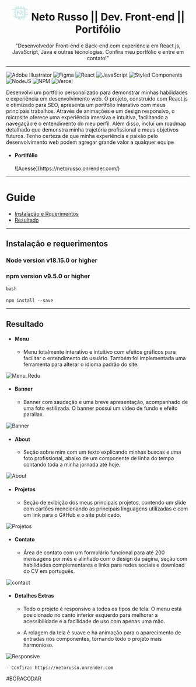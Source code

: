 <h1 align='center'> <a href="https://buzzvel-neto-russo.vercel.app/"  target="_blank"><img src="./public/Favicon.png" width="48" heigth="48"></a> Neto Russo || Dev. Front-end || Portifólio</h1>
<p align='center'>"Desenvolvedor Front-end e Back-end com experiência em React.js, JavaScript, Java e outras tecnologias. Confira meu portfólio e entre em contato!"</p>

__________________________________________________________________________________________________________________________________________________

![Adobe Illustrator](https://img.shields.io/badge/adobe%20illustrator-%23FF9A00.svg?style=for-the-badge&logo=adobe%20illustrator&logoColor=white) ![Figma](https://img.shields.io/badge/figma-%23F24E1E.svg?style=for-the-badge&logo=figma&logoColor=white) ![React](https://img.shields.io/badge/react-%2320232a.svg?style=for-the-badge&logo=react&logoColor=%2361DAFB) ![JavaScript](https://img.shields.io/badge/javascript-%23323330.svg?style=for-the-badge&logo=javascript&logoColor=%23F7DF1E) ![Styled Components](https://img.shields.io/badge/styled--components-DB7093?style=for-the-badge&logo=styled-components&logoColor=white) ![NodeJS](https://img.shields.io/badge/node.js-6DA55F?style=for-the-badge&logo=node.js&logoColor=white) ![NPM](https://img.shields.io/badge/NPM-%23CB3837.svg?style=for-the-badge&logo=npm&logoColor=white) ![Vercel](https://img.shields.io/badge/vercel-%23000000.svg?style=for-the-badge&logo=vercel&logoColor=white)

<p>Desenvolvi um portfólio personalizado para demonstrar minhas habilidades e experiência em desenvolvimento web. O projeto, construído com React.js e otimizado para SEO, apresenta um portfólio interativo com meus principais trabalhos. Através de animações e um design responsivo, o microsite oferece uma experiência imersiva e intuitiva, facilitando a navegação e o entendimento do meu perfil. Além disso, incluí um roadmap detalhado que demonstra minha trajetória profissional e meus objetivos futuros. Tenho certeza de que minha experiência e paixão pelo desenvolvimento web podem agregar grande valor a qualquer equipe</p>

- <h4>Portifólio</h4>
	![Acesse](https://netorusso.onrender.com/)

__________________________________________________________________________________________________________________________________________________

Guide
=====================================
 - [Instalação e Rquerimentos](#Instalação-e-requerimentos)
 - [Resultado](#Resultado)

-----------------


<h2>Instalação e requerimentos</h2>

### Node version v18.15.0 or higher
### npm version v9.5.0 or higher

```
bash

npm install --save

```
_______________________________________________________________________________________________

<h2>Resultado</h2>

 - <h4>Menu</h4>
	
	 -  <p>Menu totalmente interativo e intuitivo com efeitos gráficos para facilitar o entendimento do usuário. Também foi implementada uma ferramenta para alterar o idioma padrão do site.</p>
![Menu_Redu](https://github.com/user-attachments/assets/d17654f8-a12a-4702-8739-61b89e9242c3)

 - <h4>Banner</h4>
	
	 - <p>Banner com saudação e uma breve apresentação, acompanhado de uma foto estilizada. O banner possui um vídeo de fundo e efeito parallax.</p>
![Banner](https://github.com/user-attachments/assets/0e0bb763-0f8f-4b4e-9aab-da70535dfdaf)

 - <h4>About</h4>

	 - <p>Seção sobre mim com um texto explicando minhas buscas e uma foto profissional, abaixo de um componente de linha do tempo contando toda a minha jornada até hoje.</p>
![About](https://github.com/user-attachments/assets/eceac032-2716-4f44-8371-2f5f9e9bf23d)

- <h4>Projetos</h4>

	- <p>Seção de exibição dos meus principais projetos, contendo um slide com cartões mencionando as principais linguagens utilizadas e com um link para o GitHub e o site publicado.</p>
![Projetos](https://github.com/user-attachments/assets/fbbdb5f8-f1b6-4970-97f2-0bf73b061bca)

 - <h4>Contato</h4>

	 -  <p>Área de contato com um formulário funcional para até 200 mensagens por mês e alinhado com o design da página, seção com habilidades complementares e links para redes sociais e download do CV em português.</p>

  
![contact](https://github.com/user-attachments/assets/c4ea339b-849a-4dfe-a758-f167494efc51)

 - <h4>Detalhes Extras</h4>

	 - <p>Todo o projeto é responsivo a todos os tipos de tela. O menu está posicionado no canto inferior esquerdo para melhorar a acessibilidade e a facilidade de uso com apenas uma mão.</p>

	 - <p>A rolagem da tela é suave e há animação para o aparecimento de entradas nos componentes, tornando todo o projeto mais harmonioso.</p>


 ![Responsive](https://github.com/user-attachments/assets/5ac60fb5-bb48-449e-b42a-f757e7b676a8)

	- Confira: https://netorusso.onrender.com

 #BORACODAR
